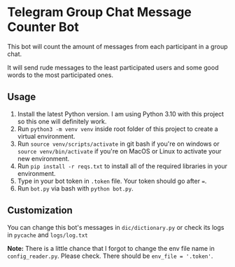 # Telegram Group Chat Message Counter Bot

This bot will count the amount of messages from each participant in a group chat.

It will send rude messages to the least participated users and some good words to the most participated ones.

## Usage

1. Install the latest Python version. I am using Python 3.10 with this project so this one will definitely work.
2. Run `python3 -m venv venv` inside root folder of this project to create a virtual environment.
3. Run `source venv/scripts/activate` in git bash if you're on windows or `source venv/bin/activate` if you're on MacOS or Linux to activate your new environment.
4. Run `pip install -r reqs.txt` to install all of the required libraries in your environment.
5. Type in your bot token in `.token` file. Your token should go after `=`. 
6. Run `bot.py` via bash with `python bot.py`.

## Customization

You can change this bot's messages in `dic/dictionary.py` or check its logs in `pycache` and `logs/log.txt`

**Note:** There is a little chance that I forgot to change the env file name in `config_reader.py`. Please check. There should be `env_file = '.token'`.
